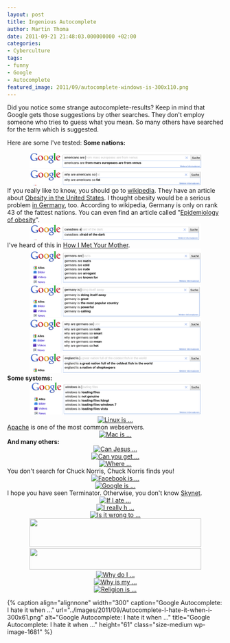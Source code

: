 ```yaml
---
layout: post
title: Ingenious Autocomplete
author: Martin Thoma
date: 2011-09-21 21:48:03.000000000 +02:00
categories:
- Cyberculture
tags:
- funny
- Google
- Autocomplete
featured_image: 2011/09/autocomplete-windows-is-300x110.png
---
```

Did you notice some strange autocomplete-results? Keep in mind that Google gets those suggestions by other searches. They don't employ someone who tries to guess what you mean. So many others have searched for the term which is suggested.

Here are some I've tested:
<strong>Some nations:</strong>
<div class="separator" style="clear: both; text-align: center;"><a style="margin-left: 1em; margin-right: 1em;" href="../images/2011/09/autocomplete-americans-are-big.png"><img class="alignnone" style="border-style: initial; border-color: initial; border-width: 0px;" title="Autocomplete" src="../images/2011/09/autocomplete-americans-are.png" alt="Americans are ..." width="400" height="36" border="0" /></a></div>
<div class="separator" style="clear: both; text-align: center;"><a style="margin-left: 1em; margin-right: 1em;" href="../images/2011/09/autocomplete-why-are-americans-so-big.png"><img style="border-style: initial; border-color: initial; border-width: 0px;" title="Why are Americans so ..." src="../images/2011/09/autocomplete-why-are-americans-so.png" alt="Why are Americans so ..." width="400" height="38" border="0" /></a></div>
If you really like to know, you should go to <a href="http://en.wikipedia.org/wiki/Obesity#Causes">wikipedia</a>. They have an article about <a href="http://en.wikipedia.org/wiki/Obesity_in_the_United_States">Obesity in the United States</a>. I thought obesity would be a serious problem <a href="http://en.wikipedia.org/wiki/Obesity_in_Germany">in Germany</a>, too. According to wikipedia, Germany is only on rank 43 of the fattest nations.
You can even find an article called "<a href="http://en.wikipedia.org/wiki/Epidemiology_of_obesity">Epidemiology of obesity</a>".
<div class="separator" style="clear: both; text-align: center;"><a style="margin-left: 1em; margin-right: 1em;" href="../images/2011/09/autocomplete-canadians-a-big.png"><img style="border-style: initial; border-color: initial; border-width: 0px;" title="Canadians a..." src="../images/2011/09/autocomplete-canadians-a.png" alt="Canadians a..." width="400" height="39" border="0" /></a></div>
I've heard of this in <a href="http://en.wikipedia.org/wiki/How_i_met_your_mother">How I Met Your Mother</a>.
<div class="separator" style="clear: both; text-align: center;"><a style="margin-left: 1em; margin-right: 1em;" href="../images/2011/09/autocomplete-germans-are.png"><img style="border-style: initial; border-color: initial; border-width: 0px;" title="Germans are ..." src="../images/2011/09/autocomplete-germans-are.png" alt="Germans are ..." width="400" height="81" border="0" /></a></div>
<div class="separator" style="clear: both; text-align: center;"><a style="margin-left: 1em; margin-right: 1em;" href="../images/2011/09/autocomplete-germany-is.png"><img style="border-style: initial; border-color: initial; border-width: 0px;" title="Germany is ..." src="../images/2011/09/autocomplete-germany-is.png" alt="Germany is ..." width="400" height="74" border="0" /></a></div>
<div class="separator" style="clear: both; text-align: center;"><a style="margin-left: 1em; margin-right: 1em;" href="../images/2011/09/autocomplete-why-are-germans-so.png"><img class="alignnone" style="border-style: initial; border-color: initial; border-width: 0px;" title="Why are Germans so ..." src="../images/2011/09/autocomplete-why-are-germans-so.png" alt="Why are Germans so ..." width="400" height="78" border="0" /></a></div>
<div class="separator" style="clear: both; text-align: center;"><a style="margin-left: 1em; margin-right: 1em;" href="../images/2011/09/autocomplete-england-is.png"><img class="alignnone" style="border-style: initial; border-color: initial; border-width: 0px;" title="England is ..." src="../images/2011/09/autocomplete-england-is.png" alt="England is ..." width="400" height="47" border="0" /></a></div>
<strong>Some systems:</strong>
<div class="separator" style="clear: both; text-align: center;"><a style="margin-left: 1em; margin-right: 1em;" href="../images/2011/09/autocomplete-windows-is.png"><img style="border-style: initial; border-color: initial; border-width: 0px;" title="Windows is ..." src="../images/2011/09/autocomplete-windows-is.png" alt="Windows is ..." width="400" height="77" border="0" /></a></div>
<div class="separator" style="clear: both; text-align: center;"><a style="margin-left: 1em; margin-right: 1em;" href="../images/2011/09/autocomplete-linux-is.png"><img class="alignnone" style="border-style: initial; border-color: initial; border-width: 0px;" title="Linux is ..." src="../images/2011/09/autocomplete-linux-is.png" alt="Linux is ..." width="400" height="77" border="0" /></a></div>
<a href="http://en.wikipedia.org/wiki/Apache_HTTP_Server">Apache</a> is one of the most common webservers.
<div class="separator" style="clear: both; text-align: center;"><a style="margin-left: 1em; margin-right: 1em;" href="http://1.bp.blogspot.com/-IrNBP7nxYSY/TdOjkhJRjVI/AAAAAAAAE7g/DRWug3AnreY/s1600/autocomplete-mac-is.png"><img style="border-style: initial; border-color: initial; border-width: 0px;" title="Mac is ..." src="http://1.bp.blogspot.com/-IrNBP7nxYSY/TdOjkhJRjVI/AAAAAAAAE7g/DRWug3AnreY/s400/autocomplete-mac-is.png" alt="Mac is ..." width="400" height="79" border="0" /></a></div>
<strong>And many others:</strong>
<div class="separator" style="clear: both; text-align: center;"><a style="margin-left: 1em; margin-right: 1em;" href="http://2.bp.blogspot.com/-x-4QP9Ep108/TdOi_2odXCI/AAAAAAAAE54/lrlEB49A3P8/s1600/autocomplete-can-je.png"><img class="alignnone" style="border-style: initial; border-color: initial; border-width: 0px;" title="Can Jesus ..." src="http://2.bp.blogspot.com/-x-4QP9Ep108/TdOi_2odXCI/AAAAAAAAE54/lrlEB49A3P8/s400/autocomplete-can-je.png" alt="Can Jesus ..." width="400" height="82" border="0" /></a></div>
<div class="separator" style="clear: both; text-align: center;"><a style="margin-left: 1em; margin-right: 1em;" href="http://3.bp.blogspot.com/-wkQzvdu4UTo/TdOjE0PuEnI/AAAAAAAAE6A/1-4PwHvo9Ho/s1600/autocomplete-can-you-get.png"><img class="alignnone" style="border-style: initial; border-color: initial; border-width: 0px;" title="Can you get ..." src="http://3.bp.blogspot.com/-wkQzvdu4UTo/TdOjE0PuEnI/AAAAAAAAE6A/1-4PwHvo9Ho/s400/autocomplete-can-you-get.png" alt="Can you get ..." width="400" height="79" border="0" /></a></div>
<div class="separator" style="clear: both; text-align: center;"><a style="margin-left: 1em; margin-right: 1em;" href="http://1.bp.blogspot.com/-hMca6I29QJ0/TdOjE03sRII/AAAAAAAAE6I/BO_ZlP5_ORI/s1600/autocomplete-chuck-norris.png"><img style="border-style: initial; border-color: initial; border-width: 0px;" title="Where ..." src="http://1.bp.blogspot.com/-hMca6I29QJ0/TdOjE03sRII/AAAAAAAAE6I/BO_ZlP5_ORI/s400/autocomplete-chuck-norris.png" alt="Where ..." width="400" height="77" border="0" /></a></div>
You don't search for Chuck Norris, Chuck Norris finds you!
<div class="separator" style="clear: both; text-align: center;"><a style="margin-left: 1em; margin-right: 1em;" href="http://2.bp.blogspot.com/-sXzCCXSAU-Y/TdOjRIPw6oI/AAAAAAAAE6Y/8PpjRiJfnVY/s1600/autocomplete-facebook-is.png"><img class="alignnone" style="border-style: initial; border-color: initial; border-width: 0px;" title="Facebook is ..." src="http://2.bp.blogspot.com/-sXzCCXSAU-Y/TdOjRIPw6oI/AAAAAAAAE6Y/8PpjRiJfnVY/s400/autocomplete-facebook-is.png" alt="Facebook is ..." width="400" height="76" border="0" /></a></div>
<div class="separator" style="clear: both; text-align: center;"><a style="margin-left: 1em; margin-right: 1em;" href="http://3.bp.blogspot.com/-J0dnmYJdeUE/TdOjRulDPHI/AAAAAAAAE6w/gCRMWfZPX1Q/s1600/autocomplete-google-is.png"><img style="border-style: initial; border-color: initial; border-width: 0px;" title="Google is ..." src="http://3.bp.blogspot.com/-J0dnmYJdeUE/TdOjRulDPHI/AAAAAAAAE6w/gCRMWfZPX1Q/s400/autocomplete-google-is.png" alt="Google is ..." width="400" height="76" border="0" /></a></div>
I hope you have seen Terminator. Otherwise, you don't know <a href="http://en.wikipedia.org/wiki/Skynet_(Terminator)">Skynet</a>.
<div class="separator" style="clear: both; text-align: center;"><a style="margin-left: 1em; margin-right: 1em;" href="http://3.bp.blogspot.com/-a9wWyvRiKtw/TdOjcIFZxHI/AAAAAAAAE64/BS59l-XQfZI/s1600/autocomplete-if-i-ate.png"><img class="alignnone" style="border-style: initial; border-color: initial; border-width: 0px;" title="If I ate ..." src="http://3.bp.blogspot.com/-a9wWyvRiKtw/TdOjcIFZxHI/AAAAAAAAE64/BS59l-XQfZI/s400/autocomplete-if-i-ate.png" alt="If I ate ..." width="400" height="37" border="0" /></a></div>
<div class="separator" style="clear: both; text-align: center;"><a style="margin-left: 1em; margin-right: 1em;" href="http://4.bp.blogspot.com/-So04zflYTHQ/TdOjcEaasxI/AAAAAAAAE7A/TCYAoFpUAMs/s1600/autocomplete-i-really-h.png"><img class="alignnone" style="border-style: initial; border-color: initial; border-width: 0px;" title="I really h ..." src="http://4.bp.blogspot.com/-So04zflYTHQ/TdOjcEaasxI/AAAAAAAAE7A/TCYAoFpUAMs/s400/autocomplete-i-really-h.png" alt="I really h ..." width="400" height="49" border="0" /></a></div>
<div class="separator" style="clear: both; text-align: center;"><a style="margin-left: 1em; margin-right: 1em;" href="http://4.bp.blogspot.com/-hcD0C7Z_AKY/TdOjccbpOzI/AAAAAAAAE7I/pZ-fgAOIuHI/s1600/autocomplete-is-it-wrong-to.png"><img class="alignnone" style="border-style: initial; border-color: initial; border-width: 0px;" title="Is it wrong to ..." src="http://4.bp.blogspot.com/-hcD0C7Z_AKY/TdOjccbpOzI/AAAAAAAAE7I/pZ-fgAOIuHI/s400/autocomplete-is-it-wrong-to.png" alt="Is it wrong to ..." width="400" height="76" border="0" /></a></div>
<div class="separator" style="clear: both; text-align: center;"><a style="margin-left: 1em; margin-right: 1em;" href="http://2.bp.blogspot.com/-adaXtgUvkas/TdOjcgr6GzI/AAAAAAAAE7Q/EUAGdzh7JRw/s1600/autocomplete-is-there-a.png"><img src="http://2.bp.blogspot.com/-adaXtgUvkas/TdOjcgr6GzI/AAAAAAAAE7Q/EUAGdzh7JRw/s400/autocomplete-is-there-a.png" alt="" width="400" height="66" border="0" /></a></div>
<div class="separator" style="clear: both; text-align: center;"><a style="margin-left: 1em; margin-right: 1em;" href="http://4.bp.blogspot.com/-V0rZIDE4l30/TdOjkxkftmI/AAAAAAAAE7o/UfIVC5lk8yQ/s1600/autocomplete-steve-jobs-is.png"><img src="http://4.bp.blogspot.com/-V0rZIDE4l30/TdOjkxkftmI/AAAAAAAAE7o/UfIVC5lk8yQ/s400/autocomplete-steve-jobs-is.png" alt="" width="400" height="50" border="0" /></a></div>
<div class="separator" style="clear: both; text-align: center;"><a style="margin-left: 1em; margin-right: 1em;" href="http://4.bp.blogspot.com/-6LHS363-h6I/TdOjlAXqeCI/AAAAAAAAE7w/psaBVnm9SkY/s1600/autocomplete-where-do-i.png"><img class="alignnone" style="border-style: initial; border-color: initial; border-width: 0px;" title="Why do I ..." src="http://4.bp.blogspot.com/-6LHS363-h6I/TdOjlAXqeCI/AAAAAAAAE7w/psaBVnm9SkY/s400/autocomplete-where-do-i.png" alt="Why do I ..." width="400" height="73" border="0" /></a></div>
<div class="separator" style="clear: both; text-align: center;"><a style="margin-left: 1em; margin-right: 1em;" href="http://4.bp.blogspot.com/-8GBjAKDDydk/TdOjqG2OUvI/AAAAAAAAE8I/MIFXWZE9CCw/s1600/autocomplete-why-is-my.png"><img class="alignnone" style="border-style: initial; border-color: initial; border-width: 0px;" title="Why is my ..." src="http://4.bp.blogspot.com/-8GBjAKDDydk/TdOjqG2OUvI/AAAAAAAAE8I/MIFXWZE9CCw/s400/autocomplete-why-is-my.png" alt="Why is my ..." width="400" height="80" border="0" /></a></div>
<div class="separator" style="clear: both; text-align: center;"><a style="margin-left: 1em; margin-right: 1em;" href="http://3.bp.blogspot.com/-Qynn1iJZ7_4/TdknI8BYrUI/AAAAAAAAE9Y/zM7HEtnH2C0/s1600/google-religion-is.png"><img class="alignnone" style="border-style: initial; border-color: initial; border-width: 0px;" title="Religion is ..." src="http://3.bp.blogspot.com/-Qynn1iJZ7_4/TdknI8BYrUI/AAAAAAAAE9Y/zM7HEtnH2C0/s400/google-religion-is.png" alt="Religion is ..." width="400" height="82" border="0" /></a></div>

{% caption align="alignnone" width="300" caption="Google Autocomplete: I hate it when ..." url="../images/2011/09/Autocomplete-I-hate-it-when-i-300x61.png" alt="Google Autocomplete: I hate it when ..." title="Google Autocomplete: I hate it when ..." height="61" class="size-medium wp-image-1681" %}
